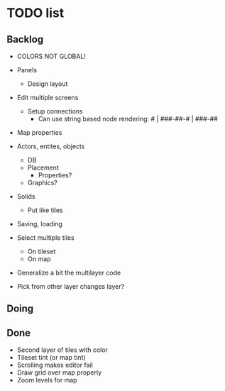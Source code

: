 # TODO list

## Backlog 

- COLORS NOT GLOBAL!

- Panels
    - Design layout
- Edit multiple screens
    - Setup connections
        + Can use string based node rendering:
                    #
                    |
                ###-##-#
                  |
                 ###-##
- Map properties
- Actors, entites, objects
    - DB
    - Placement
        - Properties?
    - Graphics?
- Solids
    - Put like tiles
- Saving, loading
- Select multiple tiles
    - On tileset
    - On map
- Generalize a bit the multilayer code
- Pick from other layer changes layer?

## Doing



## Done

- Second layer of tiles with color
- Tileset tint (or map tint)
- Scrolling makes editor fail
- Draw grid over map properly
- Zoom levels for map